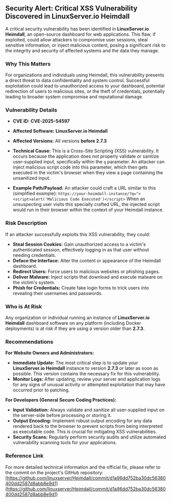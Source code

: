 ## Security Alert: Critical XSS Vulnerability Discovered in LinuxServer.io Heimdall

A critical security vulnerability has been identified in **LinuxServer.io Heimdall**, an open-source dashboard for web applications. This flaw, if exploited, could allow attackers to compromise user sessions, steal sensitive information, or inject malicious content, posing a significant risk to the integrity and security of affected systems and the data they manage.

### Why This Matters

For organizations and individuals using Heimdall, this vulnerability presents a direct threat to data confidentiality and system control. Successful exploitation could lead to unauthorized access to your dashboard, potential redirection of users to malicious sites, or the theft of credentials, potentially leading to broader system compromise and reputational damage.

### Vulnerability Details

*   **CVE ID:** **CVE-2025-54597**
*   **Affected Software:** **LinuxServer.io Heimdall**
*   **Affected Versions:** All versions **before 2.7.3**
*   **Technical Cause:** This is a Cross-Site Scripting (XSS) vulnerability. It occurs because the application does not properly validate or sanitize user-supplied input, specifically within the `q` parameter. An attacker can inject malicious script code into this parameter, which then gets executed in the victim's browser when they view a page containing the unsanitized input.

*   **Example Path/Payload:**
    An attacker could craft a URL similar to this (simplified example):
    `https://your-heimdall-instance/?q="><script>alert('Malicious Code Executed')</script>`
    When an unsuspecting user visits this specially crafted URL, the injected script would run in their browser within the context of your Heimdall instance.

### Risk Description

If an attacker successfully exploits this XSS vulnerability, they could:

*   **Steal Session Cookies:** Gain unauthorized access to a victim's authenticated session, effectively logging in as that user without needing credentials.
*   **Deface the Interface:** Alter the content or appearance of the Heimdall dashboard.
*   **Redirect Users:** Force users to malicious websites or phishing pages.
*   **Deliver Malware:** Inject scripts that download and execute malware on the victim's system.
*   **Phish for Credentials:** Create fake login forms to trick users into revealing their usernames and passwords.

### Who is At Risk

Any organization or individual running an instance of **LinuxServer.io Heimdall** dashboard software on any platform (including Docker deployments) is at risk if they are using a version older than **2.7.3**.

### Recommendations

**For Website Owners and Administrators:**

*   **Immediate Update:** The most critical step is to update your **LinuxServer.io Heimdall** instance to version **2.7.3** or later as soon as possible. This version contains the necessary fix for this vulnerability.
*   **Monitor Logs:** After updating, review your server and application logs for any signs of unusual activity or attempted exploitation that may have occurred prior to patching.

**For Developers (General Secure Coding Practices):**

*   **Input Validation:** Always validate and sanitize all user-supplied input on the server-side before processing or storing it.
*   **Output Encoding:** Implement robust output encoding for any data rendered back to the browser to prevent scripts from being interpreted as executable code. This is crucial for mitigating XSS vulnerabilities.
*   **Security Scans:** Regularly perform security audits and utilize automated vulnerability scanning tools for your applications.

### Reference Link

For more detailed technical information and the official fix, please refer to the commit on the project's GitHub repository:
[https://github.com/linuxserver/Heimdall/commit/d1a96dd752ba30dc56380400dd2587d8abb8e9d1](https://github.com/linuxserver/Heimdall/commit/d1a96dd752ba30dc56380400dd2587d8abb8e9d1)